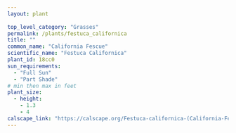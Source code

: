 ```yaml
---
layout: plant
 
top_level_category: "Grasses"
permalink: /plants/festuca_californica
title: ""
common_name: "California Fescue"
scientific_name: "Festuca Californica"
plant_id: 18cc0
sun_requirements:
  - "Full Sun"
  - "Part Shade"
# min then max in feet
plant_size:
  - height: 
    - 1.3
    - 4
calscape_link: "https://calscape.org/Festuca-californica-(California-Fescue)"
---
```


